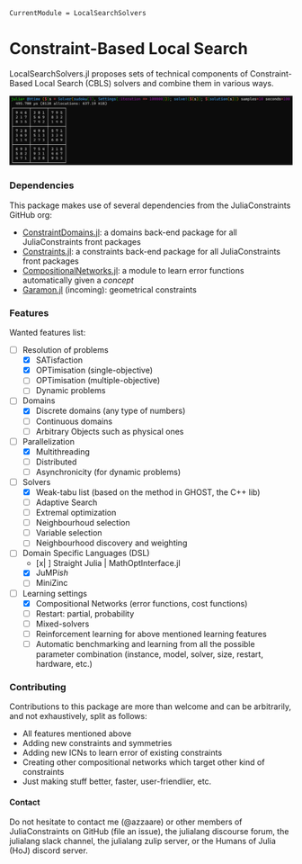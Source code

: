 ```@meta
CurrentModule = LocalSearchSolvers
```

# Constraint-Based Local Search

LocalSearchSolvers.jl proposes sets of technical components of Constraint-Based Local Search (CBLS) solvers and combine them in various ways.

<!-- TODO: what is a CBLS solver etc. -->

![](img/sudoku3x3.png)

### Dependencies

This package makes use of several dependencies from the JuliaConstraints GitHub org:
- [ConstraintDomains.jl](https://github.com/JuliaConstraints/ConstraintDomains.jl): a domains back-end package for all JuliaConstraints front packages
- [Constraints.jl](https://github.com/JuliaConstraints/Constraints.jl): a constraints back-end package for all JuliaConstraints front packages
- [CompositionalNetworks.jl](https://github.com/JuliaConstraints/CompositionalNetworks.jl): a module to learn error functions automatically given a *concept*
- [Garamon.jl](https://github.com/JuliaConstraints/Garamon.jl) (incoming): geometrical constraints

### Features

Wanted features list:
- [ ] Resolution of problems
  - [x] SATisfaction
  - [x] OPTimisation (single-objective)
  - [ ] OPTimisation (multiple-objective)
  - [ ] Dynamic problems
- [ ] Domains
  - [x] Discrete domains (any type of numbers)
  - [ ] Continuous domains
  - [ ] Arbitrary Objects such as physical ones
- [ ] Parallelization
  - [x] Multithreading
  - [ ] Distributed
  - [ ] Asynchronicity (for dynamic problems)
- [ ] Solvers
  - [x] Weak-tabu list (based on the method in GHOST, the C++ lib)
  - [ ] Adaptive Search
  - [ ] Extremal optimization
  - [ ] Neighbourhoud selection
  - [ ] Variable selection
  - [ ] Neighbourhood discovery and weighting
- [ ] Domain Specific Languages (DSL)
  - [x| ] Straight Julia | MathOptInterface.jl 
  - [x] JuMP*ish*
  - [ ] MiniZinc
- [ ] Learning settings
  - [x] Compositional Networks (error functions, cost functions)
  - [ ] Restart: partial, probability
  - [ ] Mixed-solvers
  - [ ] Reinforcement learning for above mentioned learning features
  - [ ] Automatic benchmarking and learning from all the possible parameter combination (instance, model, solver, size, restart, hardware, etc.) 

### Contributing

Contributions to this package are more than welcome and can be arbitrarily, and not exhaustively, split as follows:
- All features mentioned above
- Adding new constraints and symmetries
- Adding new ICNs to learn error of existing constraints
- Creating other compositional networks which target other kind of constraints
- Just making stuff better, faster, user-friendlier, etc.

#### Contact
Do not hesitate to contact me (@azzaare) or other members of JuliaConstraints on GitHub (file an issue), the julialang discourse forum, the julialang slack channel, the julialang zulip server, or the Humans of Julia (HoJ) discord server.
